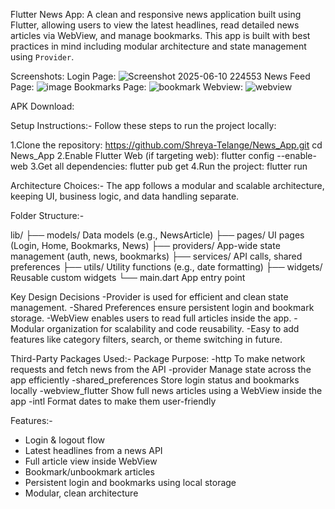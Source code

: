 Flutter News App:
A clean and responsive news application built using Flutter, allowing users to view the latest headlines, read detailed news articles via WebView, and manage bookmarks. This app is built with best practices in mind including modular architecture and state management using `Provider`.

 Screenshots:
Login Page:
![Screenshot 2025-06-10 224553](https://github.com/user-attachments/assets/37a1562d-5cb9-4216-a361-2b894a73423c)
News Feed Page: 
![image](https://github.com/user-attachments/assets/8e42949c-7c82-40f4-85e2-bd5101dff8ae)
Bookmarks Page:
![bookmark](https://github.com/user-attachments/assets/de2c55dc-e164-4e29-9ff2-b05a900e6127)
Webview:
![webview](https://github.com/user-attachments/assets/e161564b-90c0-4fea-abb3-517d754fdf60)

APK Download:


Setup Instructions:-
Follow these steps to run the project locally:

1.Clone the repository:
  https://github.com/Shreya-Telange/News_App.git
  cd News_App
2.Enable Flutter Web (if targeting web):
   flutter config --enable-web
3.Get all dependencies:
    flutter pub get
 4.Run the project:
    flutter run
 
 Architecture Choices:-
The app follows a modular and scalable architecture, keeping UI, business logic, and data handling separate.

Folder Structure:-

lib/
├── models/             Data models (e.g., NewsArticle)
├── pages/              UI pages (Login, Home, Bookmarks, News)
├── providers/          App-wide state management (auth, news, bookmarks)
├── services/           API calls, shared preferences
├── utils/              Utility functions (e.g., date formatting)
├── widgets/            Reusable custom widgets
└── main.dart           App entry point

Key Design Decisions
-Provider is used for efficient and clean state management.
-Shared Preferences ensure persistent login and bookmark storage.
-WebView enables users to read full articles inside the app.
-Modular organization for scalability and code reusability.
-Easy to add features like category filters, search, or theme switching in future.

Third-Party Packages Used:-
Package	Purpose:
-http	To make network requests and fetch news from the API
-provider	Manage state across the app efficiently
-shared_preferences	Store login status and bookmarks locally
-webview_flutter	Show full news articles using a WebView inside the app
-intl	Format dates to make them user-friendly

 Features:-
- Login & logout flow
- Latest headlines from a news API
- Full article view inside WebView
- Bookmark/unbookmark articles
- Persistent login and bookmarks using local storage
- Modular, clean architecture


